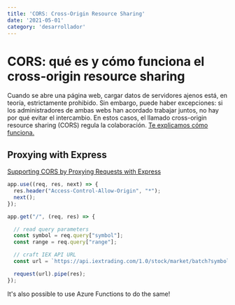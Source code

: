 ```yaml
---
title: 'CORS: Cross-Origin Resource Sharing'
date: '2021-05-01'
category: 'desarrollador'
---
```


# CORS: qué es y cómo funciona el cross-origin resource sharing

Cuando se abre una página web, cargar datos de servidores ajenos está, en teoría, estrictamente prohibido. Sin embargo, puede haber excepciones: si los administradores de ambas webs han acordado trabajar juntos, no hay por qué evitar el intercambio. En estos casos, el llamado cross-origin resource sharing (CORS) regula la colaboración. <a href='https://www.ionos.es/digitalguide/paginas-web/desarrollo-web/cross-origin-resource-sharing/'>Te explicamos cómo funciona.</a>

## Proxying with Express 
<a href='https://www.telerik.com/blogs/supporting-cors-by-proxying-requests-with-express'>Supporting CORS by Proxying Requests with Express</a>
```js
app.use((req, res, next) => {
  res.header("Access-Control-Allow-Origin", "*");
  next();
});

app.get("/", (req, res) => {

  // read query parameters
  const symbol = req.query["symbol"];
  const range = req.query["range"];

  // craft IEX API URL
  const url = `https://api.iextrading.com/1.0/stock/market/batch?symbols=${symbol}&types=quote,chart&range=${range}`;

  request(url).pipe(res);
});
```

It's also possible to use Azure Functions to do the same!